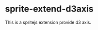 # sprite-extend-d3axis

This is a spritejs extension provide d3 axis.

<script src="https://s3.ssl.qhres.com/!b8bea956/sprite-extend-d3axis.js"></script>
